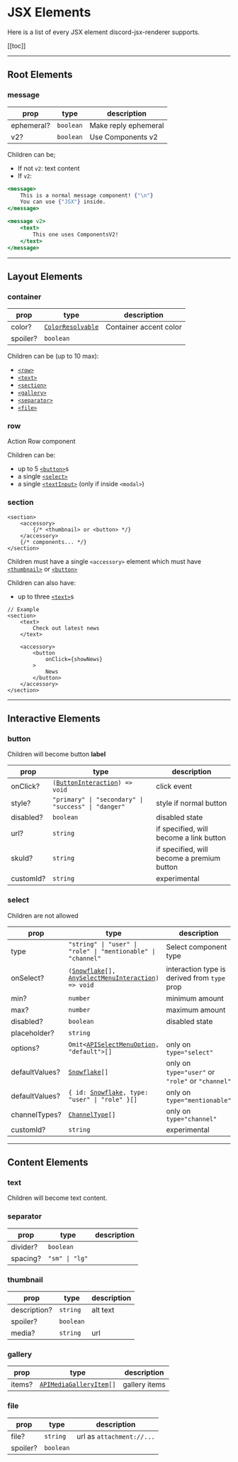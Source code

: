 # JSX Elements

Here is a list of every JSX element discord-jsx-renderer supports.

[[toc]]

---

## Root Elements

### message

| prop       | type      | description          |
|------------|-----------|----------------------|
| ephemeral? | `boolean` | Make reply ephemeral |
| v2?        | `boolean` | Use Components v2    |

Children can be;
- If not `v2`: text content
- If `v2`: 

```jsx
<message>
    This is a normal message component! {"\n"}
    You can use {"JSX"} inside.
</message>

<message v2>
    <text>
        This one uses ComponentsV2!
    </text>
</message>
```

---

## Layout Elements

### container

| prop     | type                | description            |
|----------|---------------------|------------------------|
| color?   | [`ColorResolvable`] | Container accent color |
| spoiler? | `boolean`           |                        |

Children can be (up to 10 max):
- [`<row>`](#row)
- [`<text>`](#text)
- [`<section>`](#section)
- [`<gallery>`](#gallery)
- [`<separator>`](#separator)
- [`<file>`](#file)

### row

Action Row component

Children can be:
- up to 5 [`<button>`](#button)s
- a single [`<select>`](#select)
- a single [`<textInput>`](#button) (only if inside `<modal>`)

### section

```tsx
<section>
    <accessory>
        {/* <thumbnail> or <button> */}
    </accessory>
    {/* components... */}
</section>
```

Children must have a single `<accessory>` element which must have [`<thumbnail>`](#thumbnail) or [`<button>`](#button)

Children can also have:
- up to three [`<text>`](#text)s

```tsx
// Example
<section>
    <text>
        Check out latest news
    </text>

    <accessory>
        <button
            onClick={showNews}
        >
            News
        </button>
    </accessory>
</section>
```

---

## Interactive Elements

### button

Children will become button **label**

| prop      | type                                                | description                                |
|-----------|-----------------------------------------------------|--------------------------------------------|
| onClick?  | `(`[`ButtonInteraction`]`) => void`                 | click event                                |
| style?    | `"primary" \| "secondary" \| "success" \| "danger"` | style if normal button                     |
| disabled? | `boolean`                                           | disabled state                             |
| url?      | `string`                                            | if specified, will become a link button    |
| skuId?    | `string`                                            | if specified, will become a premium button |
| customId? | `string`                                            | experimental                               |

### select

Children are not allowed

| prop           | type                                                          | description                                      |
|----------------|---------------------------------------------------------------|--------------------------------------------------|
| type           | `"string" \| "user" \| "role" \| "mentionable" \| "channel"`  | Select component type                            |
| onSelect?      | `(`[`Snowflake`]`[], `[`AnySelectMenuInteraction`]`) => void` | interaction type is derived from `type` prop     |
| min?           | `number`                                                      | minimum amount                                   |
| max?           | `number`                                                      | maximum amount                                   |
| disabled?      | `boolean`                                                     | disabled state                                   |
| placeholder?   | `string`                                                      |                                                  |
| options?       | `Omit<`[`APISelectMenuOption`]`, "default">[]`                | only on `type="select"`                          |
| defaultValues? | [`Snowflake`]`[]`                                             | only on `type="user"` or `"role"` or `"channel"` |
| defaultValues? | `{ id: `[`Snowflake`]`, type: "user" \| "role" }[]`           | only on `type="mentionable"`                     |
| channelTypes?  | [`ChannelType`]`[]`                                           | only on `type="channel"`                         |
| customId?      | `string`                                                      | experimental                                     |

---

## Content Elements

### text

Children will become text content.

### separator

| prop     | type           | description |
|----------|----------------|-------------|
| divider? | `boolean`      |             |
| spacing? | `"sm" \| "lg"` |             |

### thumbnail

| prop         | type      | description |
|--------------|-----------|-------------|
| description? | `string`  | alt text    |
| spoiler?     | `boolean` |             |
| media?       | `string`  | url         |

### gallery

| prop   | type                        | description   |
|--------|-----------------------------|---------------|
| items? | [`APIMediaGalleryItem`]`[]` | gallery items |

### file

| prop     | type      | description               |
|----------|-----------|---------------------------|
| file?    | `string`  | url as `attachment://...` |
| spoiler? | `boolean` |                           |


[`ButtonInteraction`]: https://discord.js.org/docs/packages/discord.js/14.19.1/ButtonInteraction:Class
[`ColorResolvable`]: https://discord.js.org/docs/packages/discord.js/14.19.1/ColorResolvable:TypeAlias
[`APISelectMenuOption`]: https://discord.js.org/docs/packages/discord.js/14.19.1/APISelectMenuOption:Interface
[`Snowflake`]: https://discord.js.org/docs/packages/discord.js/14.19.1/Snowflake:TypeAlias
[`Snowflake`]: https://discord.js.org/docs/packages/discord.js/14.19.1/Snowflake:TypeAlias
[`AnySelectMenuInteraction`]: https://discord.js.org/docs/packages/discord.js/14.19.1/AnySelectMenuInteraction:TypeAlias
[`ChannelType`]: https://discord.js.org/docs/packages/discord.js/14.19.1/ChannelType:Enum
[`APIMediaGalleryItem`]: https://discord.js.org/docs/packages/discord.js/14.19.1/APIMediaGalleryItem:Interface

